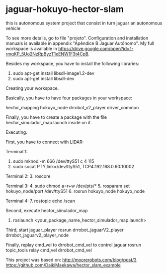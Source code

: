 # jaguar-hokuyo-hector-slam
this is autonomous system project that consist in turn jaguar an autonomous vehicle

To see more details, go to file "projeto". Configuration and installation manuals is available in appendix "Apêndice B Jaguar Autônomo". 
My full workspace is available in https://drive.google.com/open?id=1-rmqKP_5Uo2NzRpByzT1eENW1F3t4CpB.

Besides my workspace, you have to install the following libraries:

1) sudo apt-get install libsdl-image1.2-dev
2) sudo apt-get install libsdl-dev

Creating your workspace.

Basically, you have to have four packages in your workspace:

hector_mapping
hokuyo_node
drrobot_v2_player
driver_common

Finally, you have to create a package with the file hector_simulador_map.launch inside on it.


Executing.

First, you have to connect with LIDAR:

Terminal 1:
1. sudo mknod -m 666 /dev/ttyS51 c 4 115
2. sudo socat PTY,link=/dev/ttyS51, TCP4:192.168.0.60:10002

Terminal 2:
3. roscore

Terminal 3:
4. sudo chmod a=r+w /dev/pts/*
5. rosparam set hokuyo_node/port /dev/ttyS51
6. rosrun hokuyo_node hokuyo_node

Terminal 4:
7. rostopic echo /scan

Second, execute hector_simulador_map
1. roslaunch <your_package_name_hector_simulador_map.launch>

Third, start jaguar_player
rosrun drrobot_jaguarV2_player drrobot_jaguarv2_player_node

Finally, replay cmd_vel to drrobot_cmd_vel to control jaguar
rosrun topic_tools relay cmd_vel drrobot_cmd_vel

This project was based on:
  http://moorerobots.com/blog/post/3
  https://github.com/DaikiMaekawa/hector_slam_example
  
  
